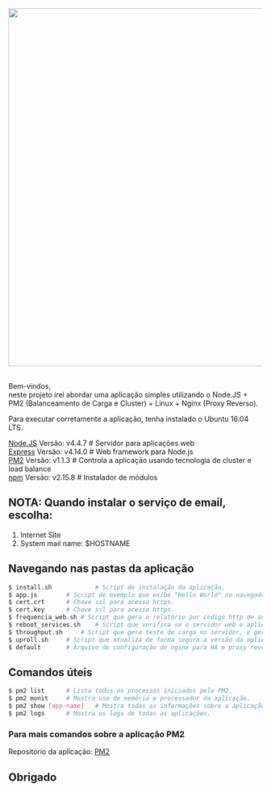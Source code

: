 <div align="center">
  <a href="https://nodejs.org/en/">
    <img width=710px src="https://github.com/brunotougeiro/node.js/blob/master/web/nodejs-logo.png">
  </a>

  <br/>
  <br/>
</div>

Bem-vindos, <br/>
neste projeto irei abordar uma aplicação simples utilizando o Node.JS + PM2 (Balanceamento de Carga e Cluster) + Linux + Nginx (Proxy Reverso). <br/>

Para executar corretamente a aplicação, tenha instalado o Ubuntu 16.04 LTS. <br/>

[Node.JS](https://nodejs.org/en/) Versão: v4.4.7 # Servidor para aplicações web <br/>
[Express](http://expressjs.com) Versão: v4.14.0 # Web framework para Node.js <br/>
[PM2](https://www.npmjs.com/package/pm2) Versão: v1.1.3 # Controla a aplicação usando tecnologia de cluster e load balance <br/>
[npm](https://www.npmjs.com) Versão: v2.15.8 # Instalador de módulos <br/>

## NOTA: Quando instalar o serviço de email, escolha:
1) Internet Site <br/>
2) System mail name: $HOSTNAME

## Navegando nas pastas da aplicação

```bash
$ install.sh            # Script de instalação da aplicação.
$ app.js		# Script de exemplo que exibe "Hello World" no navegador http://<seu_ip> ou https://<seu_ip>.
$ cert.crt		# Chave ssl para acesso https.
$ cert.key		# Chave ssl para acesso https.
$ frequencia_web.sh	# Script que gera o relatório por código http de acessos diariamente eviador por e-mail.
$ reboot_services.sh	# Script que verifica se o servidor web e aplicação node estão ativos.
$ throughput.sh		# Script que gera teste de carga no servidor, e gera relatório enviado por e-mail.
$ uproll.sh		# Script que atualiza de forma segura a versão da aplicação.
$ default		# Arquivo de configuração do nginx para HA e proxy reverso e acesso https.
```

## Comandos úteis

```bash
$ pm2 list		# Lista todos os processos iniciados pelo PM2.
$ pm2 monit		# Mostra uso de memória e processador da aplicação.
$ pm2 show [app-name]	# Mostra todas as informações sobre a aplicação.
$ pm2 logs		# Mostra os logs de todas as aplicações.
```

### Para mais comandos sobre a aplicação PM2
Repositório da aplicação: [PM2](https://github.com/Unitech/pm2)

## Obrigado
